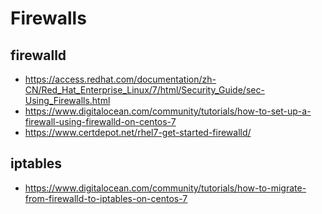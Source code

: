 # Firewalls


## firewalld

- https://access.redhat.com/documentation/zh-CN/Red_Hat_Enterprise_Linux/7/html/Security_Guide/sec-Using_Firewalls.html
- https://www.digitalocean.com/community/tutorials/how-to-set-up-a-firewall-using-firewalld-on-centos-7
- https://www.certdepot.net/rhel7-get-started-firewalld/


## iptables

- https://www.digitalocean.com/community/tutorials/how-to-migrate-from-firewalld-to-iptables-on-centos-7

